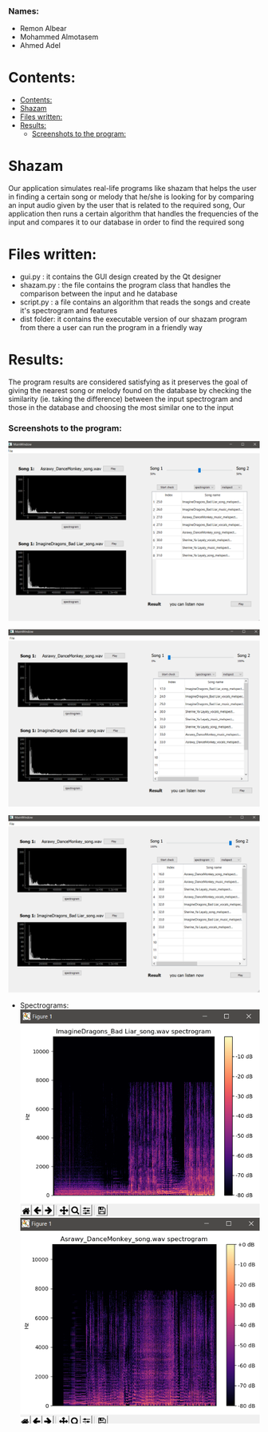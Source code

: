 ### Names:
* Remon Albear
* Mohammed Almotasem
*  Ahmed Adel 
# Contents:
<!-- MarkdownTOC -->
- [Contents:](#contents)
- [Shazam](#shazam)
- [Files written:](#files-written)
- [Results:](#results)
    - [Screenshots to the program:](#screenshots-to-the-program)

<!-- MarkdownTOC -->
# Shazam 
 Our application simulates real-life programs like shazam that helps the user in finding a certain song or melody that he/she is looking for by comparing an input audio given by the user that is related to the required song, Our application then runs a certain algorithm that handles the frequencies of the input and compares it to our database in order to find the required song


# Files written:
* gui.py : it contains the GUI design created by the Qt designer
* shazam.py : the file contains the program class that handles the comparison between the input and he database
* script.py : a file contains an algorithm that reads the songs and create it's spectrogram and features
* dist folder: it contains the executable version of our shazam program from there a user can run the program in a friendly way

# Results:
The program results are considered satisfying as it preserves the goal of giving the nearest song or melody found on the database by checking the similarity (ie. taking the difference) between the input spectrogram and those in the database and choosing the most similar one to the input

### Screenshots to the program:
![Result 1:](results/result1.png)

![Result 2:](results/result2.png)

![Result 3:](results/result3.png)

* Spectrograms:
  ![Result 4:](results/result4.png)
  ![Result 5:](results/result5.png) 


